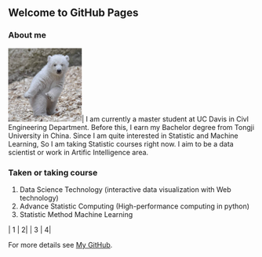 ## Welcome to GitHub Pages


### About me
<img src="bear.jpg" alt="GitHub" title="GitHub,Social Coding" width="150" height="150" />|
I am currently a master student at UC Davis in Civl Engineering Department. Before this, I earn my Bachelor degree from Tongji University in China.
Since I am quite interested in Statistic and Machine Learning, So
I am taking Statistic courses right now. I aim to be a data scientist
or work in Artific Intelligence area.

### Taken or taking course

1. Data Science Technology (interactive data visualization with Web technology)
2. Advance Statistic Computing (High-performance computing in python)
3. Statistic Method Machine Learning

| 1 | 2|
| 3 | 4|

For more details see [My GitHub](https://github.com/wzxiong).
